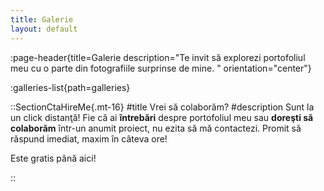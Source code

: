 ```yaml
---
title: Galerie
layout: default
---
```


:page-header{title=Galerie description="Te invit să explorezi portofoliul meu cu o parte din fotografiile surprinse de mine. " orientation="center"}

:galleries-list{path=galleries}

::SectionCtaHireMe{.mt-16}
#title
Vrei să colaborăm?
#description
Sunt la un click distanţă! Fie că ai __întrebări__ despre portofoliul meu sau __doreşti să colaborăm__ într-un anumit proiect, nu ezita să mă contactezi. Promit să răspund imediat, maxim în câteva ore!

 Este gratis până aici!


::